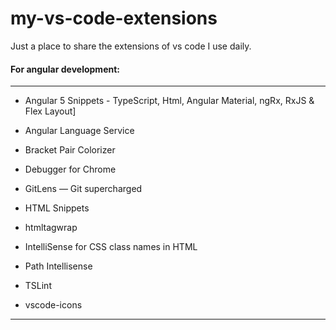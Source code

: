 # my-vs-code-extensions


Just a place to share the extensions of vs code I use daily.

#### **For angular development:**
------

* Angular 5 Snippets - TypeScript, Html, Angular Material, ngRx, RxJS & Flex Layout]

* Angular Language Service

* Bracket Pair Colorizer

* Debugger for Chrome 

* GitLens — Git supercharged

* HTML Snippets

* htmltagwrap

* IntelliSense for CSS class names in HTML

* Path Intellisense

* TSLint

* vscode-icons

------
